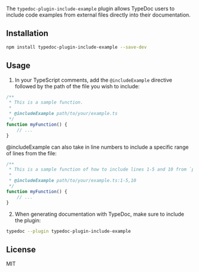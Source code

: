 The `typedoc-plugin-include-example` plugin allows TypeDoc users to include code examples from external files directly into their documentation.

## Installation

```bash
npm install typedoc-plugin-include-example --save-dev
```

## Usage

1. In your TypeScript comments, add the `@includeExample` directive followed by the path of the file you wish to include:
```typescript
/**
 * This is a sample function.
 *
 * @includeExample path/to/your/example.ts
 */
function myFunction() {
    // ...
}
``` 

@includeExample can also take in line numbers to include a specific range of lines from the file:
```typescript
/**
 * This is a sample function of how to include lines 1-5 and 10 from `path/to/your/example.ts`
 *
 * @includeExample path/to/your/example.ts:1-5,10
 */
function myFunction() {
    // ...
}
```

2. When generating documentation with TypeDoc, make sure to include the plugin:
```bash
typedoc --plugin typedoc-plugin-include-example
```

## License

MIT

